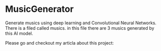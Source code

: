 # MusicGenerator

Generate musics using deep learning and Convolutional Neural Networks.  <br />
There is a filed called musics. in this file there are 3 musics generated by this AI model.

Please go and checkout my articla about this project:
